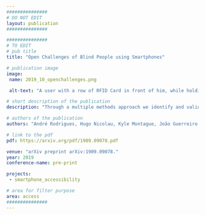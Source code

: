 ```yaml
---
###############
# DO NOT EDIT
layout: publication
###############

###############
# TO EDIT
# pub title
title: "Open Challenges of Blind People using Smartphones"

# publication image
image:
 name: 2019_10_openchallenges.png

 alt-text: "A user with a row of RFID Card in front of him, while holding one close to the RFID reader.." # provide a short description for the image #a11y

# short description of the publication
description: "Through a multiple methods approach we identify and validate challenges locally with a diverse set of user expertise and devices, and at scale through the analyses of the largest Android and iOS dedicate forums for blind people. We contribute with a prioritized corpus of smartphone challenges for blind people, and a discussion on a set of directions for future research that tackle the open and often overlooked challenges."

# authors of the publication
authors: "André Rodrigues, Hugo Nicolau, Kyle Montague, João Guerreiro and Tiago Guerreiro"

# link to the pdf
pdf: https://arxiv.org/pdf/1909.09078.pdf

venue: "arXiv preprint arXiv:1909.09078."
year: 2019
conference-name: pre-print

projects:
 - smartphone_accessibility

# area for filter purpose
area: access
###############
---
```

